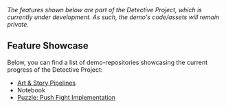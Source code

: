*The features shown below are part of the Detective Project, which is currently under development. As such, the demo's code/assets will remain private.*

## Feature Showcase

Below, you can find a list of demo-repositories showcasing the current progress of the Detective Project:

- [Art & Story Pipelines](https://github.com/jspro123/Demo-Detective-Pipeline)
- Notebook
- [Puzzle: Push Fight Implementation](https://github.com/jspro123/Demo-Detective-Push-Fight)
